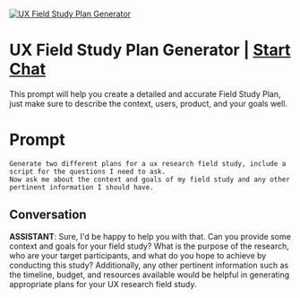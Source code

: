 
[![UX Field Study Plan Generator](https://flow-prompt-covers.s3.us-west-1.amazonaws.com/icon/vintage/vint_8.png)](https://gptcall.net/chat.html?data=%7B%22contact%22%3A%7B%22id%22%3A%22Upsotq0BGFvyk18Z-lxEa%22%2C%22flow%22%3Atrue%7D%7D)
# UX Field Study Plan Generator | [Start Chat](https://gptcall.net/chat.html?data=%7B%22contact%22%3A%7B%22id%22%3A%22Upsotq0BGFvyk18Z-lxEa%22%2C%22flow%22%3Atrue%7D%7D)
This prompt will help you create a detailed and accurate Field Study Plan, just make sure to describe the context, users, product, and your goals well.





# Prompt

```
Generate two different plans for a ux research field study, include a script for the questions I need to ask. 
Now ask me about the context and goals of my field study and any other pertinent information I should have.
```

## Conversation

**ASSISTANT**: Sure, I'd be happy to help you with that. Can you provide some context and goals for your field study? What is the purpose of the research, who are your target participants, and what do you hope to achieve by conducting this study? Additionally, any other pertinent information such as the timeline, budget, and resources available would be helpful in generating appropriate plans for your UX research field study.


